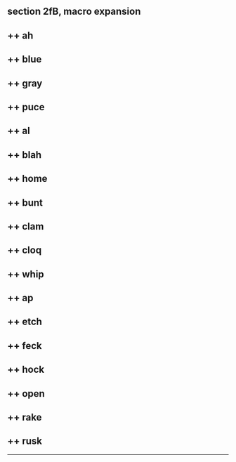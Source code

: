section 2fB, macro expansion
----------------------------

++ ah
-----

++ blue
-------

++ gray
-------

++ puce
-------

++ al
-----

++ blah
-------

++ home
-------

++ bunt
-------

++ clam
-------

++ cloq
-------

++ whip
-------

++ ap
-----

++ etch
-------

++ feck
-------

++ hock
-------

++ open
-------

++ rake
-------

++ rusk
-------

------------------------------------------------------------------------
